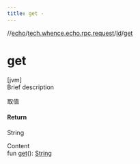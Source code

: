 ```yaml
---
title: get -
---
```

//[echo](../../index.md)/[tech.whence.echo.rpc.request](../index.md)/[Id](index.md)/[get](get.md)



# get  
[jvm]  
Brief description  


取值



#### Return  


String

  
Content  
fun [get](get.md)(): [String](https://kotlinlang.org/api/latest/jvm/stdlib/kotlin/-string/index.html)  



